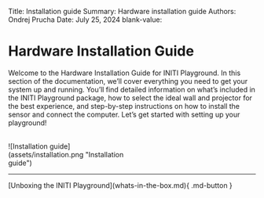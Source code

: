 Title:   Installation guide
Summary: Hardware installation guide
Authors: Ondrej Prucha
Date:    July 25, 2024
blank-value:

# Hardware Installation Guide

Welcome to the Hardware Installation Guide for INITI Playground. In this section of the documentation, we’ll cover everything you need to get your system up and running. You’ll find detailed information on what’s included in the INITI Playground package, how to select the ideal wall and projector for the best experience, and step-by-step instructions on how to install the sensor and connect the computer. Let’s get started with setting up your playground!

<br />

<div style='width: 50%' class="center" markdown>
![Installation guide](assets/installation.png "Installation guide")
</div>


----


<div class="center" markdown>
[Unboxing the INITI Playground](whats-in-the-box.md){ .md-button }
</div>

<br />